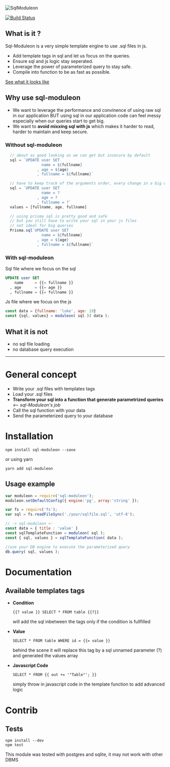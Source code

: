 ![SqlModuleon](https://raw.githubusercontent.com/Enzuo/sql-moduleon/master/logo.png)

[![Build Status](https://travis-ci.com/Enzuo/sql-moduleon.svg?branch=master)](https://travis-ci.com/Enzuo/sql-moduleon)

## What is it ?

Sql-Moduleon is a very simple template engine to use .sql files in js.
- Add template tags in sql and let us focus on the queries.
- Ensure sql and js logic stay seperated.
- Leverage the power of parameterized query to stay safe.
- Compile into function to be as fast as possible.

[See what it looks like](#with-sql-moduleon)


## Why use sql-moduleon
- We want to leverage the performance and convinence of using raw sql in our application BUT using sql in our application code can feel messy especially when our queries start to get big.
- We want to **avoid mixxing sql with js** which makes it harder to read, harder to maintain and keep secure.

### Without sql-moduleon

```js
  // about as good looking as we can get but insecure by default
  sql = `UPDATE user SET
                name = ${fullname}
              , age = ${age}
              , fullname = ${fullname}`

  // have to keep track of the arguments order, every change in a big query is a pain
  sql = `UPDATE user SET
                name = ?
              , age = ?
              , fullname = ?`
  values = [fullname, age, fullname]

  // using prisma sql is pretty good and safe
  // but you still have to write your sql in your js files
  // not ideal for big queries
  Prisma.sql`UPDATE user SET
                name = ${fullname}
              , age = ${age}
              , fullname = ${fullname}`
```

### With sql-moduleon
Sql file where we focus on the sql
```sql
UPDATE user SET
    name     = {{= fullname }}
  , age      = {{= age }}
  , fullname = {{= fullname }}
```

Js file where we focus on the js
```js
const data = {fullname: 'luke', age: 19}
const {sql, values} = moduleon( sql )( data );
```


## What it is not

- no sql file loading
- no database query execution

---

# General concept

- Write your .sql files with templates tags
- Load your .sql files
- **Transform your sql into a function that generate parametrized queries** *<-- sql-Moduleon's job*
- Call the sql function with your data
- Send the parameterized query to your database

# Installation

`npm install sql-moduleon --save`

or using yarn

`yarn add sql-moduleon`

## Usage example

```javascript
var moduleon = require('sql-moduleon');
moduleon.setDefaultConfig({ engine:'pg', array:'string' });

var fs = require('fs');
var sql = fs.readFileSync('./your/sqlfile.sql', 'utf-8');

// -> sql-moduleon <-
const data = { title : 'value' }
const sqlTemplateFunction = moduleon( sql );
const { sql, values } = sqlTemplateFunction( data );

//use your DB engine to execute the parameterized query
db.query( sql, values );
```



# Documentation

## Available templates tags

- **Condition**

  `{{? value }} SELECT * FROM table {{?}}`

  will add the sql inbetween the tags only if the condition is fullfilled

- **Value**

  `SELECT * FROM table WHERE id = {{= value }}`

  behind the scene it will replace this tag by a sql unnamed parameter (?) and generated the values array

- **Javascript Code**

  `SELECT * FROM {{ out += '"Table"'; }}`

  simply throw in javascript code in the template function to add advanced logic


# Contrib

## Tests

```
npm install --dev
npm test
```

This module was tested with postgres and sqlite,
it may not work with other DBMS

